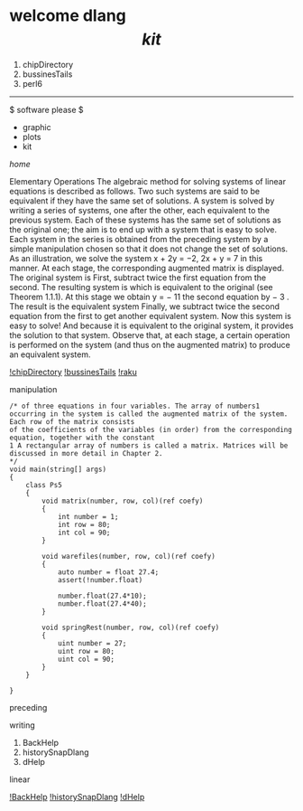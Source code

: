 # welcome dlang $$ kit $$

1. chipDirectory
2. bussinesTails
3. perl6

----------

$ software please $

- graphic
- plots
- kit


*home*

Elementary Operations
The algebraic method for solving systems of linear equations is described as follows. Two such systems
are said to be equivalent if they have the same set of solutions. A system is solved by writing a series of
systems, one after the other, each equivalent to the previous system. Each of these systems has the same
set of solutions as the original one; the aim is to end up with a system that is easy to solve. Each system
in the series is obtained from the preceding system by a simple manipulation chosen so that it does not
change the set of solutions.
As an illustration, we solve the system x + 2y = −2, 2x + y = 7 in this manner. At each stage, the
corresponding augmented matrix is displayed. The original system is
First, subtract twice the first equation from the second. The resulting system is
which is equivalent to the original (see Theorem 1.1.1). At this stage we obtain y = − 11
the second equation by − 3 . The result is the equivalent system
Finally, we subtract twice the second equation from the first to get another equivalent system.
Now this system is easy to solve! And because it is equivalent to the original system, it provides the
solution to that system.
Observe that, at each stage, a certain operation is performed on the system (and thus on the augmented
matrix) to produce an equivalent system.

[!chipDirectory]("https://dlang.org/library/std/file/mkdir.html")
[!bussinesTails]("https://dlang.org/orgs-using-d.html")
[!raku]("https://raku.org/")

manipulation
```dlang
/* of three equations in four variables. The array of numbers1
occurring in the system is called the augmented matrix of the system. Each row of the matrix consists
of the coefficients of the variables (in order) from the corresponding equation, together with the constant
1 A rectangular array of numbers is called a matrix. Matrices will be discussed in more detail in Chapter 2.
*/
void main(string[] args)
{
    class Ps5
    {
        void matrix(number, row, col)(ref coefy)
        {
            int number = 1;
            int row = 80;
            int col = 90;
        }

        void warefiles(number, row, col)(ref coefy)
        {
            auto number = float 27.4;
            assert(!number.float)

            number.float(27.4*10);
            number.float(27.4*40);
        }

        void springRest(number, row, col)(ref coefy)
        {
            uint number = 27;
            uint row = 80;
            uint col = 90;
        }
    }

}

```
preceding


writing

1. BackHelp
2. historySnapDlang
3. dHelp

linear


[!BackHelp]("https://dlang.org/library/std/range/primitives/back.html")
[!historySnapDlang]("https://snapcraft.io/publisher/dlang")
[!dHelp]("https://tour.dlang.org/")



